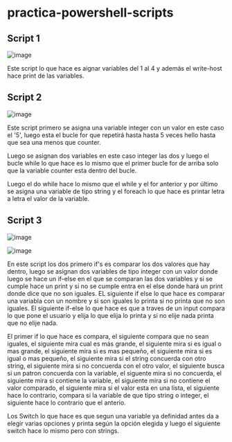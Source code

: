 # practica-powershell-scripts
## Script 1

![image](https://user-images.githubusercontent.com/91564971/162534450-86e7cd6d-2b9c-4d95-bef7-90018b1fcb9a.png)

Este script lo que hace es aignar variables del 1 al 4 y además el write-host hace print de las variables.

## Script 2 

![image](https://user-images.githubusercontent.com/91564971/162535076-28ef6660-66c8-4478-be4d-271efda109af.png)

Este script primero se asigna una variable integer con un valor en este caso el '5', luego esta el bucle for que repetirá hasta hasta 5 veces hello hasta que sea una menos que counter.

Luego se asignan dos variables en este caso integer las dos y luego el bucle while lo que hace es lo mismo que el primer bucle for de arriba solo que la variable counter esta dentro del bucle.

Luego el do while hace lo mismo que el while y el for anterior y por último se asigna una variable de tipo string y el foreach lo que hace es printar letra a letra el valor de la variable.

## Script 3

![image](https://user-images.githubusercontent.com/91564971/162537425-8dbda620-c428-47ba-aa89-3c36f7b978f5.png)

![image](https://user-images.githubusercontent.com/91564971/162537504-76299949-8a32-4280-a43a-c2ce853e2a5f.png)

En este script los dos primero if's es comparar los dos valores que hay dentro, luego se asignan dos variables de tipo integer con un valor donde luego se hace un if-else en el que se comparan las dos variables y si se cumple hace un print y si no se cumple entra en el else donde hará un print donde dice que no son iguales. EL siguiente if else lo que hace es comparar una variabla con un nombre y si son iguales lo printa si no printa que no son iguales. El siguiente if-else lo que hace es que a traves de un input compara lo que pone el usuario y elija lo que elija lo printa y si no elije nada printa que no elije nada. 

El primer if lo que hace es compara, el siguiente compara que no sean iguales, el siguiente mira cual es más grande, el siguiente mira si es igual o mas grande, el siguiente mira si es mas pequeño, el siguiente mira si es igual o mas pequeño, el siguiente mira si el string concuerda con otro string, el siguiente mira si no concuerda con el otro valor, el siguiente busca si un patron concuerda con la variable, el siguente mira si no concuerda, el siguiente mira si contiene la variable, el siguiente mira si no contiene el valor comparado, el siguiente mira si el valor esta en una lista, el siguiente hace lo contrario, compara si la variable de que tipo string o integer, el siguiente hace lo contrario que el anterio.

Los Switch lo que hace es que segun una variable ya definidad antes da a elegir varias opciones y printa según la opción elegida y luego el siguiente switch hace lo mismo pero con strings.
